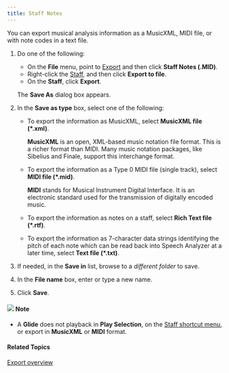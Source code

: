 ```yaml
---
title: Staff Notes
---
```


You can export musical analysis information as a MusicXML, MIDI file, or with note codes in a text file.

1. Do one of the following:
   * On the **File** menu, point to [Export](overview) and then click **Staff Notes (.MID)**.
   * Right-click the [Staff](../../graphs/types/music/staff), and then click **Export to file**.
   * On the **Staff**, click **Export**.

    The **Save As** dialog box appears.

1. In the **Save as type** box, select one of the following:
   * To export the information as MusicXML, select **MusicXML file (\*.xml)**.

      **MusicXML** is an open, XML-based music notation file format. This is a richer format than MIDI. Many music notation packages, like Sibelius and Finale, support this interchange format.

    * To export the information as a Type 0 MIDI file (single track), select **MIDI file (\*.mid)**.

        **MIDI** stands for Musical Instrument Digital Interface. It is an electronic standard used for the transmission of digitally encoded music.

    * To export the information as notes on a staff, select **Rich Text file (\*.rtf)**.
    * To export the information as 7-character data strings identifying the pitch of each note which can be read back into Speech Analyzer at a later time, select **Text file (\*.txt)**.
1. If needed, in the **Save in** list, browse to a *different folder* to save.
1. In the **File name** box, enter or type a new name.
1. Click **Save**.

#### ![](../../../../images/001.png) **Note**
- A **Glide** does not playback in **Play Selection**, on the [Staff shortcut menu](../../graphs/types/music/staff-shortcut-menu), or export in **MusicXML** or **MIDI** format.

#### **Related Topics**
[Export overview](overview)